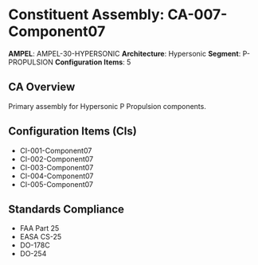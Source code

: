 # Constituent Assembly: CA-007-Component07

**AMPEL**: AMPEL-30-HYPERSONIC
**Architecture**: Hypersonic
**Segment**: P-PROPULSION
**Configuration Items**: 5

## CA Overview
Primary assembly for Hypersonic P Propulsion components.

## Configuration Items (CIs)
- CI-001-Component07
- CI-002-Component07
- CI-003-Component07
- CI-004-Component07
- CI-005-Component07

## Standards Compliance
- FAA Part 25
- EASA CS-25
- DO-178C
- DO-254
